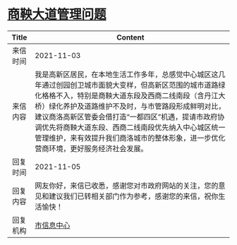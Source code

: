 # <a href="http://www.shangluo.gov.cn/zmhd/ldxxxx.jsp?urltype=leadermail.LeaderMailContentUrl&wbtreeid=1112&leadermailid=8139">商鞅大道管理问题</a>
|Title|Content|
|:---:|---|
|来信时间|2021-11-03|
|来信内容|我是高新区居民，在本地生活工作多年，总感觉中心城区这几年通过创园创卫城市面貌大变样，但高新区范围的城市道路绿化格格不入，特别是商鞅大道东段及西商二线南段（含丹江大桥）绿化养护及道路维护不及时，与市管路段形成鲜明对比，建议商洛高新区管委会借打造“一都四区”机遇，提请市政府协调优先将商鞅大道东段、西商二线南段优先纳入中心城区统一管理维护，来有效提升我们商洛城市的整体形象，进一步优化营商环境，更好服务经济社会发展。|
|回复时间|2021-11-05|
|回复内容|网友你好，来信已收悉，感谢您对市政府网站的关注，您的意见和建议我们已转相关部门作为参考，感谢您的来信，祝你生活愉快！|
|回复机构|<a href="../../categories/agencies/市信息中心.md">市信息中心</a>|

